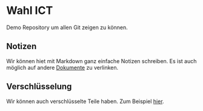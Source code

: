 # Wahl ICT

Demo Repository um allen Git zeigen zu können.

## Notizen

Wir können hiet mit Markdown ganz einfache Notizen schreiben. Es ist auch
möglich auf andere [Dokumente](link.md) zu verlinken.

## Verschlüsselung

Wir können auch verschlüsselte Teile haben. Zum Beispiel [hier](secret.md).
